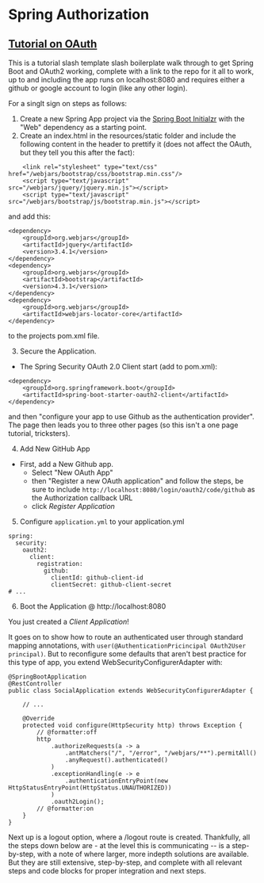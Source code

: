 # Spring Authorization

## [Tutorial on OAuth](https://spring.io/guides/tutorials/spring-boot-oauth2)

This is a tutorial slash template slash boilerplate walk through to get Spring Boot and OAuth2 working, complete with a link to the repo for it all to work, up to and including the app runs on localhost:8080 and requires either a github or google account to login (like any other login).

For a singlt sign on steps as follows:

1. Create a new Spring App project via the [Spring Boot Initialzr](https://start.spring.io) with the "Web" dependency as a starting point.
2. Create an index.html in the resources/static folder and include the following content in the header to prettify it (does not affect the OAuth, but they tell you this after the fact): 
```
    <link rel="stylesheet" type="text/css" href="/webjars/bootstrap/css/bootstrap.min.css"/>
    <script type="text/javascript" src="/webjars/jquery/jquery.min.js"></script>
    <script type="text/javascript" src="/webjars/bootstrap/js/bootstrap.min.js"></script>
```

and add this:
```
<dependency>
	<groupId>org.webjars</groupId>
	<artifactId>jquery</artifactId>
	<version>3.4.1</version>
</dependency>
<dependency>
	<groupId>org.webjars</groupId>
	<artifactId>bootstrap</artifactId>
	<version>4.3.1</version>
</dependency>
<dependency>
	<groupId>org.webjars</groupId>
	<artifactId>webjars-locator-core</artifactId>
</dependency>
```
to the projects pom.xml file.

3. Secure the Application.
- The Spring Security OAuth 2.0 Client start (add to pom.xml):
```
<dependency>
	<groupId>org.springframework.boot</groupId>
	<artifactId>spring-boot-starter-oauth2-client</artifactId>
</dependency>
```
and then "configure your app to use Github as the authentication provider". The page then leads you to three other pages (so this isn't a one page tutorial, tricksters).

4. Add New GitHub App
- First, add a New Github app.
  - Select "New OAuth App"
  - then "Register a new OAuth application" and follow the steps, be sure to include ```http://localhost:8080/login/oauth2/code/github``` as the Authorization callback URL
  - click _Register Application_
  
5. Configure ```application.yml```
to your application.yml
```
spring:
  security:
    oauth2:
      client:
        registration:
          github:
            clientId: github-client-id
            clientSecret: github-client-secret
# ...
```

6. Boot the Application @ http://localhost:8080

You just created a _Client Application_!

It goes on to show how to route an authenticated user through standard mapping annotations, with ```user(@AuthenticationPricincipal OAuth2User principal)```.
But to reconfigure some defaults that aren't best practice for this type of app, you extend WebSecurityConfigurerAdapter with:
```
@SpringBootApplication
@RestController
public class SocialApplication extends WebSecurityConfigurerAdapter {

    // ...

    @Override
    protected void configure(HttpSecurity http) throws Exception {
    	// @formatter:off
        http
            .authorizeRequests(a -> a
                .antMatchers("/", "/error", "/webjars/**").permitAll()
                .anyRequest().authenticated()
            )
            .exceptionHandling(e -> e
                .authenticationEntryPoint(new HttpStatusEntryPoint(HttpStatus.UNAUTHORIZED))
            )
            .oauth2Login();
        // @formatter:on
    }
}
```
Next up is a logout option, where a /logout route is created.
Thankfully, all the steps down below are - at the level this is communicating -- is a step-by-step, with a note of where larger, more indepth solutions are available. But they are still extensive, step-by-step, and complete with all relevant steps and code blocks for proper integration and next steps.
